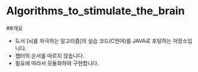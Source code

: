 # Algorithms_to_stimulate_the_brain
##개요
- 도서 [뇌를 자극하는 알고리즘]의 실습 코드(C언어)를 JAVA로 포팅하는 저장소입니다.
- 챕터의 순서를 따르지 않습니다.
- 필요에 따라서 모듈화하여 구현합니다.

